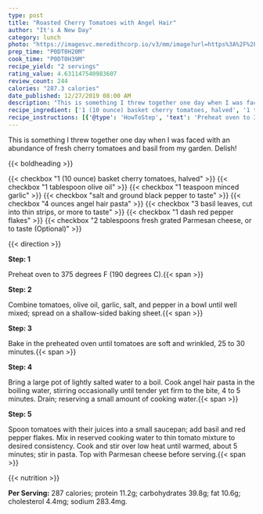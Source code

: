 ```yaml
---
type: post
title: "Roasted Cherry Tomatoes with Angel Hair"
author: "It's A New Day"
category: lunch
photo: "https://imagesvc.meredithcorp.io/v3/mm/image?url=https%3A%2F%2Fimages.media-allrecipes.com%2Fuserphotos%2F3838278.jpg"
prep_time: "P0DT0H20M"
cook_time: "P0DT0H39M"
recipe_yield: "2 servings"
rating_value: 4.631147540983607
review_count: 244
calories: "287.3 calories"
date_published: 12/27/2019 08:00 AM
description: "This is something I threw together one day when I was faced with an abundance of fresh cherry tomatoes and basil from my garden. Delish!"
recipe_ingredient: ['1 (10 ounce) basket cherry tomatoes, halved', '1 tablespoon olive oil', '1 teaspoon minced garlic', 'salt and ground black pepper to taste', '4 ounces angel hair pasta', '3 basil leaves, cut into thin strips, or more to taste', '1 dash red pepper flakes', '2 tablespoons fresh grated Parmesan cheese, or to taste']
recipe_instructions: [{'@type': 'HowToStep', 'text': 'Preheat oven to 375 degrees F (190 degrees C).\n'}, {'@type': 'HowToStep', 'text': 'Combine tomatoes, olive oil, garlic, salt, and pepper in a bowl until well mixed; spread on a shallow-sided baking sheet.\n'}, {'@type': 'HowToStep', 'text': 'Bake in the preheated oven until tomatoes are soft and wrinkled, 25 to 30 minutes.\n'}, {'@type': 'HowToStep', 'text': 'Bring a large pot of lightly salted water to a boil. Cook angel hair pasta in the boiling water, stirring occasionally until tender yet firm to the bite, 4 to 5 minutes. Drain; reserving a small amount of cooking water.\n'}, {'@type': 'HowToStep', 'text': 'Spoon tomatoes with their juices into a small saucepan; add basil and red pepper flakes. Mix in reserved cooking water to thin tomato mixture to desired consistency. Cook and stir over low heat until warmed, about 5 minutes; stir in pasta. Top with Parmesan cheese before serving.\n'}]
---
```


This is something I threw together one day when I was faced with an abundance of fresh cherry tomatoes and basil from my garden. Delish! 

{{< boldheading >}}

{{< checkbox "1 (10 ounce) basket cherry tomatoes, halved" >}}
{{< checkbox "1 tablespoon olive oil" >}}
{{< checkbox "1 teaspoon minced garlic" >}}
{{< checkbox "salt and ground black pepper to taste" >}}
{{< checkbox "4 ounces angel hair pasta" >}}
{{< checkbox "3  basil leaves, cut into thin strips, or more to taste" >}}
{{< checkbox "1 dash red pepper flakes" >}}
{{< checkbox "2 tablespoons fresh grated Parmesan cheese, or to taste  (Optional)" >}}


{{< direction >}}

**Step: 1**

Preheat oven to 375 degrees F (190 degrees C).{{< span >}}

**Step: 2**

Combine tomatoes, olive oil, garlic, salt, and pepper in a bowl until well mixed; spread on a shallow-sided baking sheet.{{< span >}}

**Step: 3**

Bake in the preheated oven until tomatoes are soft and wrinkled, 25 to 30 minutes.{{< span >}}

**Step: 4**

Bring a large pot of lightly salted water to a boil. Cook angel hair pasta in the boiling water, stirring occasionally until tender yet firm to the bite, 4 to 5 minutes. Drain; reserving a small amount of cooking water.{{< span >}}

**Step: 5**

Spoon tomatoes with their juices into a small saucepan; add basil and red pepper flakes. Mix in reserved cooking water to thin tomato mixture to desired consistency. Cook and stir over low heat until warmed, about 5 minutes; stir in pasta. Top with Parmesan cheese before serving.{{< span >}}

{{< nutrition >}}

**Per Serving:** 287 calories; protein 11.2g; carbohydrates 39.8g; fat 10.6g; cholesterol 4.4mg; sodium 283.4mg.